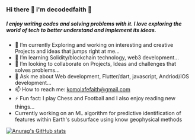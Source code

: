### Hi there 👋 i'm decodedfaith 🤖


##### I enjoy writing codes and solving problems with it. I love exploring the world of tech to better understand and implement its ideas.


- 🔭 I’m currently Exploring and working on interesting and creative Projects and ideas that jumps right at me...
- 🌱 I’m learning Solidity/blockchain technology, web3 development...
- 👯 I’m looking to collaborate on Projects, Ideas and challenges that solves problems...
- 💬 Ask me about Web development, Flutter/dart, javascript, Andriod/IOS development...
- 📫 How to reach me: komolafefaith@gmail.com
- ⚡ Fun fact: I play Chess and Football and I also enjoy reading new things...
- Currently working on an ML algorithm for predictive identification of features within Earth's subsurface using know geophysical methods

[![Anurag's GitHub stats](https://github-readme-stats.vercel.app/api?username=decodedfaith&count_private=true&hide=stars&show_icons=true&theme=radical)](https://github.com/anuraghazra/github-readme-stats)
